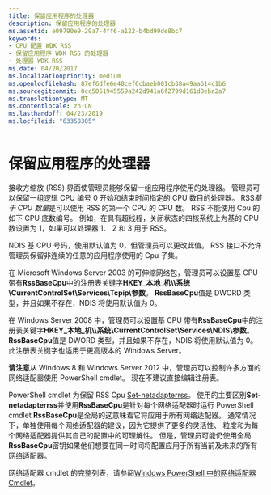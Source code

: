 ```yaml
---
title: 保留应用程序的处理器
description: 保留应用程序的处理器
ms.assetid: e09790e9-29a7-4ff6-a122-b4bd99de8bc7
keywords:
- CPU 配置 WDK RSS
- 保留应用程序 WDK RSS 的处理器
- 处理器 WDK RSS
ms.date: 04/20/2017
ms.localizationpriority: medium
ms.openlocfilehash: 87ef6dfe6e40cef6cbaeb001cb38a49aa614c1b6
ms.sourcegitcommit: 0cc5051945559a242d941a6f2799d161d8eba2a7
ms.translationtype: MT
ms.contentlocale: zh-CN
ms.lasthandoff: 04/23/2019
ms.locfileid: "63358305"
---
```

# <a name="reserving-processors-for-applications"></a>保留应用程序的处理器





接收方缩放 (RSS) 界面使管理员能够保留一组应用程序使用的处理器。 管理员可以保留一组逻辑 CPU 编号 0 开始和结束时间指定的 CPU 数目的处理器。 RSS*基于 CPU 数量*是可以使用 RSS 的第一个 CPU 的 CPU 数。 RSS 不能使用 Cpu 的如下 CPU 底数编号。 例如，在具有超线程，关闭状态的四核系统上为基的 CPU 数设置为 1，如果可以处理器 1、 2 和 3 用于 RSS。

NDIS 基 CPU 号码，使用默认值为 0，但管理员可以更改此值。 RSS 接口不允许管理员保留非连续的任意的应用程序使用的 Cpu 子集。

在 Microsoft Windows Server 2003 的可伸缩网络包，管理员可以设置基 CPU 带有**RssBaseCpu**中的注册表关键字**HKEY\_本地\_机\\\\系统\\CurrentControlSet\\Services\\Tcpip\\参数**。 **RssBaseCpu**值是 DWORD 类型，并且如果不存在，NDIS 将使用默认值为 0。

在 Windows Server 2008 中，管理员可以设置基 CPU 带有**RssBaseCpu**中的注册表关键字**HKEY\_本地\_机\\\\系统\\CurrentControlSet\\Services\\NDIS\\参数**。 **RssBaseCpu**值是 DWORD 类型，并且如果不存在，NDIS 将使用默认值为 0。 此注册表关键字也适用于更高版本的 Windows Server。

**请注意**从 Windows 8 和 Windows Server 2012 中，管理员可以控制许多方面的网络适配器使用 PowerShell cmdlet。 现在不建议直接编辑注册表。

PowerShell cmdlet 为保留 RSS Cpu [Set-netadapterrss](https://technet.microsoft.com/library/jj130863)。 使用的主要区别**Set-netadapterrss**并使用**RssBaseCpu**是针对每个网络适配器时运行 PowerShell cmdlet **RssBaseCpu**是全局的这意味着它将应用于所有网络适配器。 通常情况下，单独使用每个网络适配器的建议，因为它提供了更多的灵活性、 粒度和为每个网络适配器提供其自己的配置中的可理解性。 但是，管理员可能仍使用全局**RssBaseCpu**密钥如果他们想要在同一时间将配置应用于所有当前及未来的所有网络适配器。

网络适配器 cmdlet 的完整列表，请参阅[Windows PowerShell 中的网络适配器 Cmdlet](https://technet.microsoft.com/library/jj134956)。

 

 





